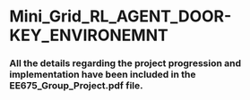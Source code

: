 # Mini_Grid_RL_AGENT_DOOR-KEY_ENVIRONEMNT
### All the details regarding the project progression and implementation have been included in the EE675_Group_Project.pdf file.

